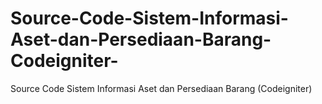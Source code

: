 # Source-Code-Sistem-Informasi-Aset-dan-Persediaan-Barang-Codeigniter-
Source Code Sistem Informasi Aset dan Persediaan Barang (Codeigniter) 
